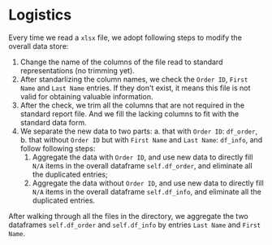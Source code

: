 # Logistics
Every time we read a `xlsx` file, we adopt following steps to modify the overall data store:
1. Change the name of the columns of the file read to standard representations (no trimming yet).
2. After standarlizing the column names, we check the `Order ID`, `First Name` and `Last Name` entries. If they don't exist, it means this file is not valid for obtaining valuable information.
3. After the check, we trim all the columns that are not required in the standard report file. And we fill the lacking columns to fit with the standard data form.
4. We separate the new data to two parts: a. that with `Order ID`: `df_order`, b. that without `Order ID` but with `First Name` and `Last Name`: `df_info`, and follow following steps:
   1. Aggregate the data with `Order ID`, and use new data to directly fill `N/A` items in the overall dataframe `self.df_order`, and eliminate all the duplicated entries;
   2. Aggregate the data without `Order ID`, and use new data to directly fill `N/A` items in the overall dataframe `self.df_info`, and eliminate all the duplicated entries.

After walking through all the files in the directory, we aggregate the two dataframes `self.df_order` and `self.df_info` by entries `Last Name` and `First Name`. 